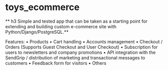 # toys_ecommerce
** h3 Simple and tested app that can be taken as a starting point for extending and building custom e-commerce site with Python/Django/PostgreSQL.**

Features:
	•	Products
	•	Cart handling 
	•	Accounts management 
	•	Checkout / Orders (Supports Guest Checkout and User Checkout)
	•	Subscription for users to newsletters and company promotions 
	•	API integration with the SendGrip / distribution of marketing and transactional messages to customers
	•	Feedback form for visitors
	•	Others
